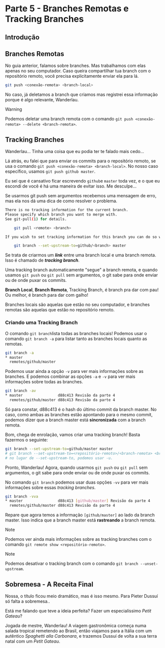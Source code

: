 # Parte 5 - Branches Remotas e Tracking Branches

## Introdução



## Branches Remotas

No guia anterior, falamos sobre branches. Mas trabalhamos com elas apenas no seu computador. Caso queira compartilhar tua branch com o repositório remoto, você precisa explicitamente enviar ela para lá.

```bash
git push <conexão-remota> <branch-local>
```

No caso, já deletamos a branch que criamos mas registrei essa informação porque é algo relevante, Wanderlau.

> [!WARNING]
> Podemos deletar uma branch remota com o comando `git push <conexão-remota> --delete <branch-remota>`.

## Tracking Branches

Wanderlau... Tinha uma coisa que eu podia ter te falado mais cedo...

Lá atrás, eu falei que para enviar os commits para o repositório remoto, se usa o comando `git push <conexão-remota> <branch-local>`. No nosso caso específico, usamos `git push github master`.

Eu sei que é cansativo ficar escrevendo `github`e `master` toda vez, e o que eu escondi de você é há uma maneira de evitar isso. Me desculpe...

Se usarmos git push sem argumentos recebemos uma mensagem de erro, mas ela nos dá uma dica de como resolver o problema.

```bash
There is no tracking information for the current branch.
Please specify which branch you want to merge with.
See git-pull(1) for details.

    git pull <remote> <branch>

If you wish to set tracking information for this branch you can do so with:

    git branch --set-upstream-to=github/<branch> master
```

Se trata de criarmos um ***link*** entre uma branch local e uma branch remota. Isso é chamado de ***tracking branch***. 

Uma tracking branch automaticamente "segue" a branch remota, e quando usamos `git push` ou `git pull` sem argumentos, o git sabe para onde enviar ou de onde puxar os commits.

**Branch Local**, **Branch Remota**, Tracking Branch, é branch pra dar com pau! Ou melhor, é branch para dar com galho!

Branches locais são aquelas que estão no seu computador, e branches remotas são aquelas que estão no repositório remoto.

### Criando uma Tracking Branch

O comando `git branch`lista todas as branches locais! Podemos usar o comando `git branch -a` para listar tanto as branches locais quanto as remotas.

```bash
git branch -a
* master
  remotes/github/master
```

Podemos usar ainda a opção `-v` para ver mais informações sobre as branches. E podemos combinar as opções `-a` e `-v` para ver mais informações sobre todas as branches.

```bash
git branch -av
* master                d88c413 Revisão da parte 4
  remotes/github/master d88c413 Revisão da parte 4
```

Só para constar, d88c413 é o hash do último commit da branch master. No caso, como ambas as branches estão apontando para o mesmo commit, podemos dizer que a branch master está **sincronizada** com a branch remota.

Bom, chega de enrolação, vamos criar uma tracking branch! Basta fazermos o seguinte:

```bash
git branch --set-upstream-to=github/master master
# git branch --set-upstream-to=<repositório-remoto>/<branch-remota> <branch-local>
# no lugar de --set-upstream-to, podemos usar -u.
```

Pronto,  Wanderlau! Agora, quando usarmos `git push` ou `git pull` sem argumentos, o git sabe para onde enviar ou de onde puxar os commits.

No comando `git branch` podemos usar duas opções `-vv` para ver mais informações sobre essas *tracking branches*.

```bash
git branch -vva
* master                d88c413 [github/master] Revisão da parte 4
  remotes/github/master d88c413 Revisão da parte 4
```

Repare que agora temos a informação `[github/master]` ao lado da branch master. Isso indica que a branch master está **rastreando** a branch remota.

> [!NOTE]
Podemos ver ainda mais informações sobre as tracking branches com o comando `git remote show <repositório-remoto>`.

> [!NOTE]
Podemos desativar o tracking branch com o comando `git branch --unset-upstream`.

## Sobremesa - A Receita Final

Nossa, o título ficou meio dramático, mas é isso mesmo. Para Pieter Dussuí só falta a sobremesa..

Está me falando que teve a ideia perfeita? Fazer um especialíssimo *Petit Gateau*?

Jogada de mestre, Wanderlau! A viagem gastronômica começa numa salada tropical remetendo ao Brasil, então viajamos para a Itália com um autêntico *Spaghetti alla Carbonara*, e trazemos Dussuí de volta a sua terra natal com um *Petit Gateau*.